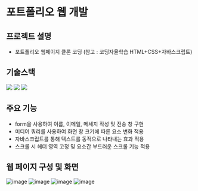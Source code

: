 # 포트폴리오 웹 개발

## 프로젝트 설명
- 포트폴리오 웹페이지 클론 코딩
  (참고 : 코딩자율학습 HTML+CSS+자바스크립트)

## 기술스택
<img src="https://img.shields.io/badge/html5-E34F26?style=for-the-badge&logo=html5&logoColor=white">
<img src="https://img.shields.io/badge/css-1572B6?style=for-the-badge&logo=css3&logoColor=white">
<img src="https://img.shields.io/badge/javascript-F7DF1E?style=for-the-badge&logo=javascript&logoColor=black">

## 주요 기능
- form을 사용하여 이름, 이메일, 메세지 작성 및 전송 창 구현
- 미디어 쿼리를 사용하여 화면 창 크기에 따른 요소 변화 적용
- 자바스크립트를 통해 텍스트를 동적으로 나타내는 효과 적용
- 스크롤 시 헤더 영역 고정 및 요소간 부드러운 스크롤 기능 적용

## 웹 페이지 구성 및 화면
![image](https://github.com/jiho-96/web_project/assets/145963790/abd2bd34-4c5e-4924-836f-d4beb8c2bf90)
![image](https://github.com/jiho-96/web_project/assets/145963790/e5064b69-411a-4826-b3e0-d43023703136)
![image](https://github.com/jiho-96/web_project/assets/145963790/c704052c-8f1f-4dc7-b412-7cc9aeae5cf2)
![image](https://github.com/jiho-96/web_project/assets/145963790/7de3a774-8fbe-4461-b7cc-80e963664747)
